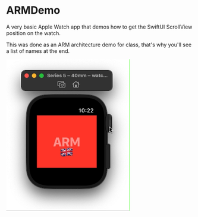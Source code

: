 # ARMDemo
A very basic Apple Watch app that demos how to get the SwiftUI ScrollView position on the watch.

This was done as an ARM architecture demo for class, that's why you'll see a list of names at the end.

![GIF showcasing the app UI. A user scrolls and, at each step, sees a different emoji related to the ARM architecture.](Resources/ARMDemo.gif)